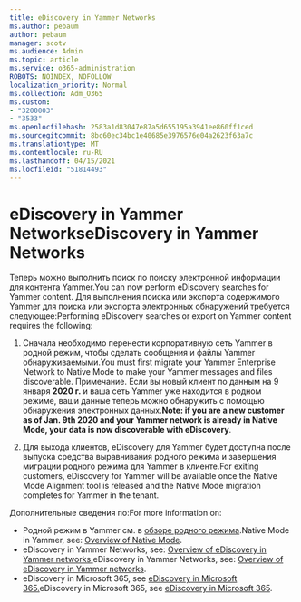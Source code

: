 ```yaml
---
title: eDiscovery in Yammer Networks
ms.author: pebaum
author: pebaum
manager: scotv
ms.audience: Admin
ms.topic: article
ms.service: o365-administration
ROBOTS: NOINDEX, NOFOLLOW
localization_priority: Normal
ms.collection: Adm_O365
ms.custom:
- "3200003"
- "3533"
ms.openlocfilehash: 2583a1d83047e87a5d655195a3941ee860ff1ced
ms.sourcegitcommit: 8bc60ec34bc1e40685e3976576e04a2623f63a7c
ms.translationtype: MT
ms.contentlocale: ru-RU
ms.lasthandoff: 04/15/2021
ms.locfileid: "51814493"
---
```

# <a name="ediscovery-in-yammer-networks"></a><span data-ttu-id="60a04-102">eDiscovery in Yammer Networks</span><span class="sxs-lookup"><span data-stu-id="60a04-102">eDiscovery in Yammer Networks</span></span>

<span data-ttu-id="60a04-103">Теперь можно выполнить поиск по поиску электронной информации для контента Yammer.</span><span class="sxs-lookup"><span data-stu-id="60a04-103">You can now perform eDiscovery searches for Yammer content.</span></span>  <span data-ttu-id="60a04-104">Для выполнения поиска или экспорта содержимого Yammer для поиска или экспорта электронных обнаружений требуется следующее:</span><span class="sxs-lookup"><span data-stu-id="60a04-104">Performing eDiscovery searches or export on Yammer content requires the following:</span></span>

1. <span data-ttu-id="60a04-105">Сначала необходимо перенести корпоративную сеть Yammer в родной режим, чтобы сделать сообщения и файлы Yammer обнаруживаемыми.</span><span class="sxs-lookup"><span data-stu-id="60a04-105">You must first migrate your Yammer Enterprise Network to Native Mode to make your Yammer messages and files discoverable.</span></span> <span data-ttu-id="60a04-106">Примечание. Если вы новый клиент по данным на 9 января **2020 г.** и ваша сеть Yammer уже находится в родном режиме, ваши данные теперь можно обнаружить с помощью обнаружения электронных данных.</span><span class="sxs-lookup"><span data-stu-id="60a04-106">**Note: if you are a new customer as of Jan. 9th 2020 and your Yammer network is already in Native Mode, your data is now discoverable with eDiscovery**.</span></span>

2. <span data-ttu-id="60a04-107">Для выхода клиентов, eDiscovery для Yammer будет доступна после выпуска средства выравнивания родного режима и завершения миграции родного режима для Yammer в клиенте.</span><span class="sxs-lookup"><span data-stu-id="60a04-107">For exiting customers, eDiscovery for Yammer will be available once the Native Mode Alignment tool is released and the Native Mode migration completes for Yammer in the tenant.</span></span>

<span data-ttu-id="60a04-108">Дополнительные сведения по:</span><span class="sxs-lookup"><span data-stu-id="60a04-108">For more information on:</span></span>

- <span data-ttu-id="60a04-109">Родной режим в Yammer см. в [обзоре родного режима](https://docs.microsoft.com/yammer/configure-your-yammer-network/overview-native-mode).</span><span class="sxs-lookup"><span data-stu-id="60a04-109">Native Mode in Yammer, see: [Overview of Native Mode](https://docs.microsoft.com/yammer/configure-your-yammer-network/overview-native-mode).</span></span>
- <span data-ttu-id="60a04-110">eDiscovery in Yammer Networks, see: [Overview of eDiscovery in Yammer networks.](https://docs.microsoft.com/yammer/manage-security-and-compliance/overview-of-ediscovery)</span><span class="sxs-lookup"><span data-stu-id="60a04-110">eDiscovery in Yammer Networks, see: [Overview of eDiscovery in Yammer networks](https://docs.microsoft.com/yammer/manage-security-and-compliance/overview-of-ediscovery).</span></span>
- <span data-ttu-id="60a04-111">eDiscovery in Microsoft 365, see [eDiscovery in Microsoft 365.](https://docs.microsoft.com/microsoft-365/compliance/ediscovery)</span><span class="sxs-lookup"><span data-stu-id="60a04-111">eDiscovery in Microsoft  365, see [eDiscovery in Microsoft 365](https://docs.microsoft.com/microsoft-365/compliance/ediscovery).</span></span>
